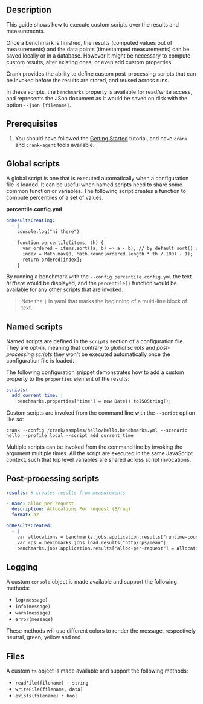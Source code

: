 ## Description

This guide shows how to execute custom scripts over the results and measurements.

Once a benchmark is finished, the results (computed values out of measurements) and the data points (timestamped measurements) can be saved locally or in a database. However it might be necessary to compute custom results, alter existing ones, or even add custom properties.

Crank provides the ability to define custom post-processing scripts that can be invoked before the results are stored, and reused across runs.

In these scripts, the `benchmarks` property is available for read/write access, and represents the JSon document as it would be saved on disk with the option `--json [filename]`.

## Prerequisites

1. You should have followed the [Getting Started](getting_started.md) tutorial, and have `crank` and `crank-agent` tools available.


## Global scripts

A global script is one that is executed automatically when a configuration file is loaded. It can be useful when named scripts need to share some common function or variables.
The following script creates a function to compute percentiles of a set of values.

__percentile.config.yml__

```yml
onResultsCreating:
  - |
    console.log("hi there")

    function percentile(items, th) {
      var ordered = items.sort((a, b) => a - b); // by default sort() uses ordinal comparison
      index = Math.max(0, Math.round(ordered.length * th / 100) - 1);
      return ordered[index];
    }
```

By running a benchmark with the `--config percentile.config.yml` the text _hi there_ would be displayed, and the `percentile()` function would be available for any other scripts that are invoked.

> Note the `|` in yaml that marks the beginning of a multi-line block of text.

## Named scripts

Named scripts are defined in the `scripts` section of a configuration file. They are opt-in, meaning that contrary to _global scripts_ and _post-processing scripts_ they won't be executed
automatically once the configuration file is loaded.

The following configuration snippet demonstrates how to add a custom property to the `properties` element of the results:

```yml
scripts:
  add_current_time: |
    benchmarks.properties["time"] = new Date().toISOString();
```

Custom scripts are invoked from the command line with the `--script` option like so:

```
crank --config /crank/samples/hello/hello.benchmarks.yml --scenario hello --profile local --script add_current_time
```

Multiple scripts can be invoked from the command line by invoking the argument multiple times.
All the script are executed in the same JavaScript context, such that top level variables are shared across script invocations.

## Post-processing scripts

```yml
results: # creates results from measurements

- name: alloc-per-request
  description: Allocations Per request (B/req)
  format: n2

onResultsCreated:
  - |
    var allocations = benchmarks.jobs.application.results["runtime-counter/alloc-rate"]
    var rps = benchmarks.jobs.load.results["http/rps/mean"];
    benchmarks.jobs.application.results["alloc-per-request"] = allocations / rps;
```

## Logging

A custom `console` object is made available and support the following methods:

- `log(message)`
- `info(message)`
- `warn(message)`
- `error(message)`

These methods will use different colors to render the message, respectively neutral, green, yellow and red.


## Files

A custom `fs` object is made available and support the following methods:

- `readFile(filename) : string`
- `writeFile(filename, data)`
- `exists(filename) : bool`

